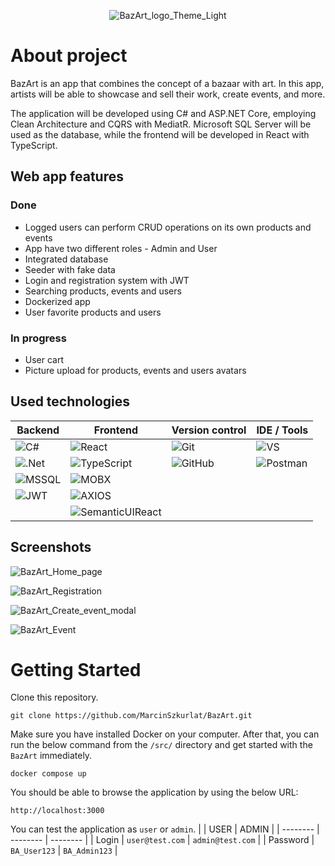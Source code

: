 <p align="center">
   <img src="https://github.com/MarcinSzkurlat/BazArt/assets/94744112/8af2975e-2fea-47ef-ab02-f63cdce37b59" alt="BazArt_logo_Theme_Light"/>
</p>

# About project
BazArt is an app that combines the concept of a bazaar with art. In this app, artists will be able to showcase and sell their work, create events, and more.

The application will be developed using C# and ASP.NET Core, employing Clean Architecture and CQRS with MediatR. Microsoft SQL Server will be used as the database, while the frontend will be developed in React with TypeScript.

## Web app features
### Done
- Logged users can perform CRUD operations on its own products and events
- App have two different roles - Admin and User
- Integrated database
- Seeder with fake data
- Login and registration system with JWT
- Searching products, events and users
- Dockerized app
- User favorite products and users

### In progress
- User cart
- Picture upload for products, events and users avatars

## Used technologies

| Backend | Frontend | Version control | IDE / Tools |
| ------------- | ------------- | ------------- | ------------- |
| ![C#](https://img.shields.io/badge/C%20Sharp-239120.svg?style=for-the-badge&logo=C-Sharp&logoColor=white) | ![React](https://img.shields.io/badge/React-61DAFB.svg?style=for-the-badge&logo=React&logoColor=black) | ![Git](https://img.shields.io/badge/Git-F05032.svg?style=for-the-badge&logo=Git&logoColor=white) | ![VS](https://img.shields.io/badge/Visual%20Studio-5C2D91.svg?style=for-the-badge&logo=Visual-Studio&logoColor=white) |
| ![.Net](https://img.shields.io/badge/.NET-512BD4.svg?style=for-the-badge&logo=dotnet&logoColor=white) | ![TypeScript](https://img.shields.io/badge/TypeScript-3178C6.svg?style=for-the-badge&logo=TypeScript&logoColor=white) | ![GitHub](https://img.shields.io/badge/GitHub-181717.svg?style=for-the-badge&logo=GitHub&logoColor=white) | ![Postman](https://img.shields.io/badge/Postman-FF6C37.svg?style=for-the-badge&logo=Postman&logoColor=white) |
| ![MSSQL](https://img.shields.io/badge/Microsoft%20SQL%20Server-CC2927.svg?style=for-the-badge&logo=Microsoft-SQL-Server&logoColor=white) | ![MOBX](https://img.shields.io/badge/MobX-FF9955.svg?style=for-the-badge&logo=MobX&logoColor=white) | 
| ![JWT](https://img.shields.io/badge/JSON%20Web%20Tokens-000000.svg?style=for-the-badge&logo=JSON-Web-Tokens&logoColor=white) | ![AXIOS](https://img.shields.io/badge/Axios-5A29E4.svg?style=for-the-badge&logo=Axios&logoColor=white) |
|   | ![SemanticUIReact](https://img.shields.io/badge/Semantic%20UI%20React-35BDB2.svg?style=for-the-badge&logo=Semantic-UI-React&logoColor=white) |

## Screenshots

![BazArt_Home_page](https://github.com/MarcinSzkurlat/BazArt/assets/94744112/8004e420-58ce-4c90-b734-8960a04cd4e5)

![BazArt_Registration](https://github.com/MarcinSzkurlat/BazArt/assets/94744112/cd84397d-bb4b-413c-aba0-7f6dc3884387)

![BazArt_Create_event_modal](https://github.com/MarcinSzkurlat/BazArt/assets/94744112/f765faa3-62c9-46c4-8e86-74fff33f7bcc)

![BazArt_Event](https://github.com/MarcinSzkurlat/BazArt/assets/94744112/58610402-b65c-4081-bd9e-c7bf4cb2482d)

# Getting Started

Clone this repository.
```
git clone https://github.com/MarcinSzkurlat/BazArt.git
```

Make sure you have installed Docker on your computer. After that, you can run the below command from the `/src/` directory and get started with the `BazArt` immediately.
```gitbash
docker compose up
```

You should be able to browse the application by using the below URL:
```
http://localhost:3000
```

You can test the application as `user` or `admin`.
| | USER | ADMIN |
| -------- | -------- | -------- |
| Login | ```user@test.com``` | ```admin@test.com``` |
| Password | ```BA_User123``` | ```BA_Admin123``` |
